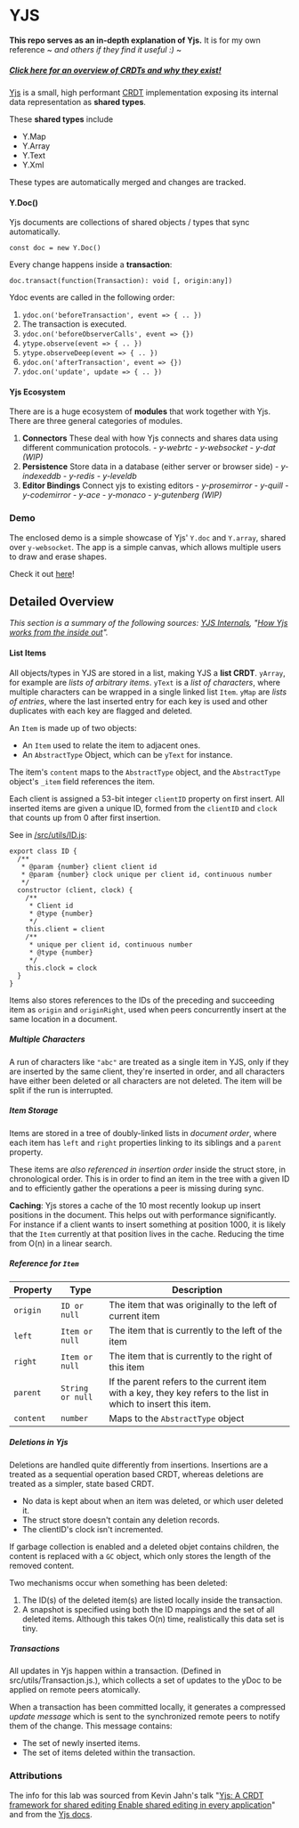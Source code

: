 # YJS

**This repo serves as an in-depth explanation of Yjs.** It is for my own reference ~ _and others if they find it useful :)_ ~

##### [Click here for an overview of CRDTs and why they exist!](https://github.com/jaqarrick/yjs-lab/blob/main/crdt.md)

[Yjs](https://github.com/yjs/yjs) is a small, high performant [CRDT](https://crdt.tech/implementations) implementation exposing its internal data representation as **shared types**.

These **shared types** include

- Y.Map
- Y.Array
- Y.Text
- Y.Xml

These types are automatically merged and changes are tracked.

#### Y.Doc()

Yjs documents are collections of shared objects / types that sync automatically.

```
const doc = new Y.Doc()
```
Every change happens inside a **transaction**:

`doc.transact(function(Transaction): void [, origin:any])`

Ydoc events are called in the following order: 

1. `ydoc.on('beforeTransaction', event => { .. })`
2. The transaction is executed.
3. `ydoc.on('beforeObserverCalls', event => {})`
4. `ytype.observe(event => { .. }) `
5. `ytype.observeDeep(event => { .. }) `
6. `ydoc.on('afterTransaction', event => {}) `
7. `ydoc.on('update', update => { .. }) `


#### Yjs Ecosystem

There are is a huge ecosystem of **modules** that work together with Yjs. There are three general categories of modules.

1. **Connectors**
   These deal with how Yjs connects and shares data using different communication protocols. - _y-webrtc_ - _y-websocket_ - _y-dat (WIP)_
2. **Persistence**
   Store data in a database (either server or browser side) - _y-indexeddb_ - _y-redis_ - _y-leveldb_
3. **Editor Bindings**
   Connect yjs to existing editors - _y-prosemirror_ - _y-quill_ - _y-codemirror_ - _y-ace_ - _y-monaco_ - _y-gutenberg (WIP)_

### Demo

The enclosed demo is a simple showcase of Yjs' `Y.doc` and `Y.array`, shared over `y-websocket`. The app is a simple canvas, which allows multiple users to draw and erase shapes.

Check it out [here](https://github.com/jaqarrick/yjs-lab/tree/main/demo)!

## Detailed Overview

_This section is a summary of the following sources: [YJS Internals](https://github.com/yjs/yjs/blob/main/INTERNALS.md), "[How Yjs works from the inside out](https://www.youtube.com/watch?v=0l5XgnQ6rB4)"._ 

#### List Items
All objects/types in YJS are stored in a list, making YJS a **list CRDT**. `yArray`, for example are _lists of arbitrary items_. `yText` is a _list of characters_, where multiple characters can be wrapped in a single linked list `Item`. `yMap` are _lists of entries_, where the last inserted entry for each key is used and other duplicates with each key are flagged and deleted. 

An `Item` is made up of two objects: 
- An `Item` used to relate the item to adjacent ones. 
- An `AbstractType` Object, which can be `yText` for instance. 

The item's `content` maps to the `AbstractType` object, and the `AbstractType` object's `_item` field references the item. 

Each client is assigned a 53-bit integer `clientID` property on first insert. 
All inserted items are given a unique ID, formed from the `clientID` and `clock` that counts up from 0 after first insertion. 

See in [/src/utils/ID.js](https://github.com/yjs/yjs/blob/main/src/utils/ID.js):
```
export class ID {
  /**
   * @param {number} client client id
   * @param {number} clock unique per client id, continuous number
   */
  constructor (client, clock) {
    /**
     * Client id
     * @type {number}
     */
    this.client = client
    /**
     * unique per client id, continuous number
     * @type {number}
     */
    this.clock = clock
  }
}
```

Items also stores references to the IDs of the preceding and succeeding item as `origin` and `originRight`, used when peers concurrently insert at the same location in a document. 

##### Multiple Characters 
A run of characters like `"abc"` are treated as a single item in YJS, only if they are inserted by the same client, they're inserted in order, and all characters have either been deleted or all characters are not deleted. The item will be split if the run is interrupted.  

##### Item Storage

Items are stored in a tree of doubly-linked lists in _document order_, where each item has `left` and `right` properties linking to its siblings and a `parent` property. 

These items are _also referenced in insertion order_ inside the struct store, in chronological order. This is in order to find an item in the tree with a given ID and to efficiently gather the operations a peer is missing during sync. 

**Caching**: Yjs stores a cache of the 10 most recently lookup up insert positions in the document. This helps out with performance significantly. For instance if a client wants to insert something at position 1000, it is likely that the `Item` currently at that position lives in the cache. Reducing the time from O(n) in a linear search. 

##### Reference for `Item`

 Property | Type | Description 
 --- | --- | ---
 `origin` | `ID or null` | The item that was originally to the left of current item
 `left` | `Item or null` | The item that is currently to the left of the item
 `right` | `Item or null` | The item that is currently to the right of this item 
 `parent` | `String or null` | If the parent refers to the current item with a key, they key refers to the list in which to insert this item. 
 `content` | `number` | Maps to the `AbstractType` object




##### Deletions in Yjs
Deletions are handled quite differently from insertions. Insertions are a treated as a sequential operation based CRDT, whereas deletions are treated as a simpler, state based CRDT. 
- No data is kept about when an item was deleted, or which user deleted it. 
- The struct store doesn't contain any deletion records. 
- The clientID's clock isn't incremented.

If garbage collection is enabled and a deleted objet contains children, the content is replaced with a `GC` object, which only stores the length of the removed content. 

Two mechanisms occur when something has been deleted: 
1. The ID(s) of the deleted item(s) are listed locally inside the transaction. 
2. A snapshot is specified using both the ID mappings and the set of all deleted items. Although this takes O(n) time, realistically this data set is tiny. 

##### Transactions
All updates in Yjs happen within a transaction. (Defined in src/utils/Transaction.js.), which collects a set of updates to the yDoc to be applied on remote peers atomically. 

When a transaction has been committed locally, it generates a compressed _update message_ which is sent to the synchronized remote peers to notify them of the change. This message contains: 
- The set of newly inserted items.
- The set of items deleted within the transaction.

### Attributions
The info for this lab was sourced from Kevin Jahn's talk "[Yjs: A CRDT framework for shared editing Enable shared editing in every application](https://www.youtube.com/watch?v=RqXMh4C_HkI)" and from the [Yjs docs](https://docs.yjs.dev/).
